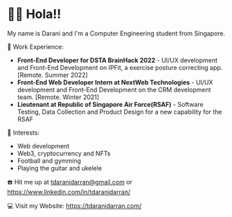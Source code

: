 # **🙋‍♂️ Hola!!**

My name is Darani and I'm a Computer Engineering student from Singapore.

💼 Work Experience:

- **Front-End Developer for DSTA BrainHack 2022** - UI/UX development and Front-End Development on IPFit, a exercise posture correcting app. [Remote. Summer 2022]
- **Front-End Web Developer Intern at NextWeb Technologies** - UI/UX development and Front-End Development on the CRM development team. [Remote. Winter 2021]
- **Lieutenant at Republic of Singapore Air Force(RSAF)** - Software Testing, Data Collection and Product Design for a new capability for the RSAF

🥰 Interests:
- Web development
- Web3, cryptocurrency and NFTs
- Football and gymming
- Playing the guitar and ukelele

☎️ Hit me up at [tdaranidarran@gmail.com](mailto:tdaranidarran@gmail.com) or https://www.linkedin.com/in/tdaranidarran/

💻 Visit my Website: https://tdaranidarran.com/

<!---
PeryGrey/PeryGrey is a ✨ special ✨ repository because its `README.md` (this file) appears on your GitHub profile.
You can click the Preview link to take a look at your changes.
--->
